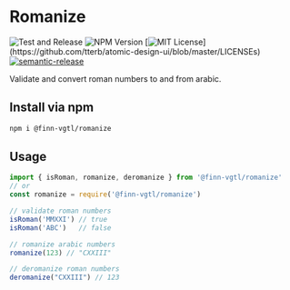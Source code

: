 # Romanize
![Test and Release](https://github.com/finn-vgtl/romanize/actions/workflows/main.yml/badge.svg)
![NPM Version](https://img.shields.io/npm/v/@finn-vgtl/romanize)
[![MIT License](https://img.shields.io/apm/l/atomic-design-ui.svg?)](https://github.com/tterb/atomic-design-ui/blob/master/LICENSEs)
[![semantic-release](https://img.shields.io/badge/%20%20%F0%9F%93%A6%F0%9F%9A%80-semantic--release-e10079.svg)](https://github.com/semantic-release/semantic-release)

Validate and convert roman numbers to and from arabic.
## Install via npm
```bash
npm i @finn-vgtl/romanize
```

## Usage
```js
import { isRoman, romanize, deromanize } from '@finn-vgtl/romanize'
// or
const romanize = require('@finn-vgtl/romanize')

// validate roman numbers
isRoman('MMXXI') // true
isRoman('ABC')   // false

// romanize arabic numbers
romanize(123) // "CXXIII"

// deromanize roman numbers
deromanize("CXXIII") // 123
```